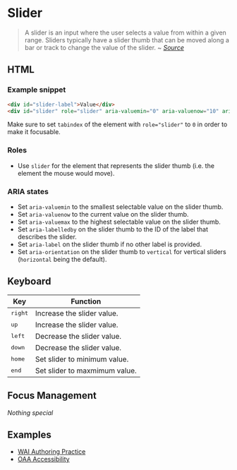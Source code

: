 # Slider
> A slider is an input where the user selects a value from within a given range. Sliders typically have a slider thumb that can be moved along a bar or track to change the value of the slider.
~ *[Source](https://www.w3.org/TR/wai-aria-practices-1.1/#slider)*

## HTML
### Example snippet
```html
<div id="slider-label">Value</div>
<div id="slider" role="slider" aria-valuemin="0" aria-valuenow="10" aria-valuemax="100" aria-labelledby="slider-label" tabindex="0"></div>
```
Make sure to set `tabindex` of the element with `role="slider"` to `0` in order to make it focusable.

### Roles
- Use `slider` for the element that represents the slider thumb (i.e. the element the mouse would move).

### ARIA states
- Set `aria-valuemin` to the smallest selectable value on the slider thumb.
- Set `aria-valuenow` to the current value on the slider thumb.
- Set `aria-valuemax` to the highest selectable value on the slider thumb.
- Set `aria-labelledby` on the slider thumb to the ID of the label that describes the slider.
- Set `aria-label` on the slider thumb if no other label is provided.
- Set `aria-orientation` on the slider thumb to `vertical` for vertical sliders (`horizontal` being the default).

## Keyboard

| Key              | Function                      |
|------------------|-------------------------------|
| <kbd>right</kbd> | Increase the slider value.    |
| <kbd>up</kbd>    | Increase the slider value.    |
| <kbd>left</kbd>  | Decrease the slider value.    |
| <kbd>down</kbd>  | Decrease the slider value.    |
| <kbd>home</kbd>  | Set slider to minimum value.  |
| <kbd>end</kbd>   | Set slider to maxmimum value. |

## Focus Management
*Nothing special*

## Examples
- [WAI Authoring Practice](https://www.w3.org/TR/wai-aria-practices-1.1/examples/slider/slider-1.html)
- [OAA Accessibility](http://www.oaa-accessibility.org/examplep/slider1/)
